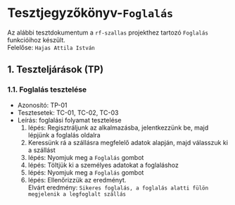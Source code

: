# Tesztjegyzőkönyv-`Foglalás`

Az alábbi tesztdokumentum a `rf-szallas` projekthez tartozó `Foglalás` funkcióihoz készült.   
Felelőse: `Hajas Attila István`

## 1. Teszteljárások (TP)

### 1.1. Foglalás tesztelése
- Azonosító: TP-01
- Tesztesetek: TC-01, TC-02, TC-03
- Leírás: foglalási folyamat tesztelése
  1. lépés: Regisztráljunk az alkalmazásba, jelentkezzünk be, majd lépjünk a foglalás oldalra
  2. Keressünk rá a szállásra megfelelő adatok alapján, majd válasszuk ki a szállást
  3. lépés: Nyomjuk meg a `Foglalás` gombot
  4. lépés: Töltjük ki a személyes adatokat a foglaláshoz
  5. lépés: Nyomjuk meg a `Foglalás` gombot
  6. lépés: Ellenőrizzük az eredményt.   
Elvárt eredmény: `Sikeres foglalás, a foglalás alatti fülön megjelenik a legfoglalt szállás`

